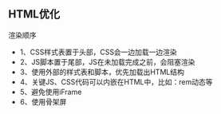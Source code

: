 ## HTML优化

渲染顺序

- 1、CSS样式表置于头部，CSS会一边加载一边渲染
- 2、JS脚本置于尾部，JS在未加载完成之前，会阻塞渲染
- 3、使用外部的样式表和脚本，优先加载出HTML结构
- 4、关键JS、CSS代码可以内嵌在HTML中，比如：rem动态等
- 5、避免使用iFrame
- 6、使用骨架屏
